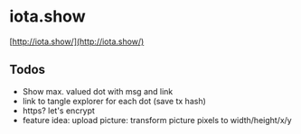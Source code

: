 ﻿# iota.show

 [http://iota.show/](http://iota.show/)

 ## Todos
 - Show max. valued dot with msg and link
 - link to tangle explorer for each dot (save tx hash)
 - https? let's encrypt
 - feature idea: upload picture: transform picture pixels to width/height/x/y
